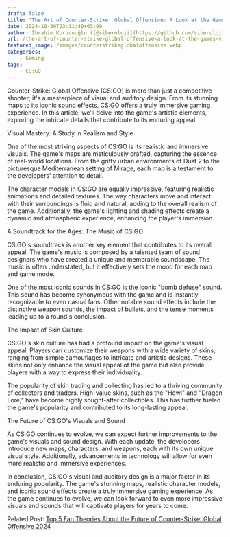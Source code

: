 ```yaml
---
draft: false
title: "The Art of Counter-Strike: Global Offensive: A Look at the Game's Visuals and Sounds"
date: 2024-10-30T23:11:40+03:00
author: İbrahim Korucuoğlu ([@siberoloji](https://github.com/siberoloji))
url: /the-art-of-counter-strike-global-offensive-a-look-at-the-games-visuals-and-sounds/
featured_image: /images/counterstrikeglobaloffensive.webp
categories:
    - Gaming
tags:
    - CS:GO
---
```



Counter-Strike: Global Offensive (CS:GO) is more than just a competitive shooter; it's a masterpiece of visual and auditory design. From its stunning maps to its iconic sound effects, CS:GO offers a truly immersive gaming experience. In this article, we'll delve into the game's artistic elements, exploring the intricate details that contribute to its enduring appeal.



Visual Mastery: A Study in Realism and Style



One of the most striking aspects of CS:GO is its realistic and immersive visuals. The game's maps are meticulously crafted, capturing the essence of real-world locations. From the gritty urban environments of Dust 2 to the picturesque Mediterranean setting of Mirage, each map is a testament to the developers' attention to detail.



The character models in CS:GO are equally impressive, featuring realistic animations and detailed textures. The way characters move and interact with their surroundings is fluid and natural, adding to the overall realism of the game. Additionally, the game's lighting and shading effects create a dynamic and atmospheric experience, enhancing the player's immersion.



A Soundtrack for the Ages: The Music of CS:GO



CS:GO's soundtrack is another key element that contributes to its overall appeal. The game's music is composed by a talented team of sound designers who have created a unique and memorable soundscape. The music is often understated, but it effectively sets the mood for each map and game mode.



One of the most iconic sounds in CS:GO is the iconic "bomb defuse" sound. This sound has become synonymous with the game and is instantly recognizable to even casual fans. Other notable sound effects include the distinctive weapon sounds, the impact of bullets, and the tense moments leading up to a round's conclusion.



The Impact of Skin Culture



CS:GO's skin culture has had a profound impact on the game's visual appeal. Players can customize their weapons with a wide variety of skins, ranging from simple camouflages to intricate and artistic designs. These skins not only enhance the visual appeal of the game but also provide players with a way to express their individuality.



The popularity of skin trading and collecting has led to a thriving community of collectors and traders. High-value skins, such as the "Howl" and "Dragon Lore," have become highly sought-after collectibles. This has further fueled the game's popularity and contributed to its long-lasting appeal.



The Future of CS:GO's Visuals and Sound



As CS:GO continues to evolve, we can expect further improvements to the game's visuals and sound design. With each update, the developers introduce new maps, characters, and weapons, each with its own unique visual style. Additionally, advancements in technology will allow for even more realistic and immersive experiences.



In conclusion, CS:GO's visual and auditory design is a major factor in its enduring popularity. The game's stunning maps, realistic character models, and iconic sound effects create a truly immersive gaming experience. As the game continues to evolve, we can look forward to even more impressive visuals and sounds that will captivate players for years to come.



Related Post:  <a href="https://www.siberoloji.com/top-5-fan-theories-about-the-future-of-counter-strike-global-offensive-2024/" target="_blank" rel="noreferrer noopener">Top 5 Fan Theories About the Future of Counter-Strike: Global Offensive 2024</a>
